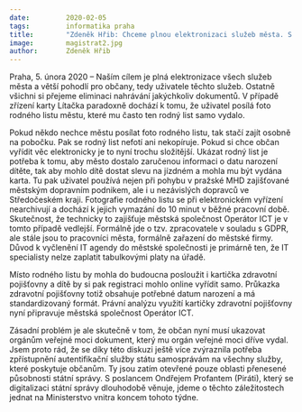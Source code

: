 ```yaml
---
date:         2020-02-05
tags:         informatika praha
title:        "Zdeněk Hřib: Chceme plnou elektronizaci služeb města. S Ministerstvem vnitra projednáme možnosti zpřístupnění autentifikační služby státu samosprávám"
image: 	      magistrat2.jpg
author:       Zdeněk Hřib
---
```


Praha, 5. února 2020 – Naším cílem je plná elektronizace všech služeb města a větší pohodlí pro občany, tedy uživatele těchto služeb. Ostatně všichni si přejeme eliminaci nahrávání jakýchkoliv dokumentů. V případě zřízení karty Lítačka paradoxně dochází k tomu, že uživatel posílá foto rodného listu městu, které mu často ten rodný list samo vydalo.

Pokud někdo nechce městu posílat foto rodného listu, tak stačí zajít osobně na pobočku. Pak se rodný list nefotí ani nekopíruje. Pokud si chce občan vyřídit věc elektronicky je to nyní trochu složitější. Ukázat rodný list je potřeba k tomu, aby město dostalo zaručenou informaci o datu narození dítěte, tak aby mohlo dítě dostat slevu na jízdném a mohla mu být vydána karta. Tu pak uživatel používá nejen při pohybu v pražské MHD zajišťované městským dopravním podnikem, ale i u nezávislých dopravců ve Středočeském kraji. Fotografie rodného listu se při elektronickém vyřízení nearchivují a dochází k jejich vymazání do 10 minut v běžné pracovní době. Skutečnost, že technicky to zajišťuje městská společnost Operátor ICT je v tomto případě vedlejší. Formálně jde o tzv. zpracovatele v souladu s GDPR, ale stále jsou to pracovníci města, formálně zařazení do městské firmy. Důvod k vyčlenění IT agendy do městské společnosti je primárně ten, že IT specialisty nelze zaplatit tabulkovými platy na úřadě.

Místo rodného listu by mohla do budoucna posloužit i kartička zdravotní pojišťovny a dítě by si pak registraci mohlo online vyřídit samo. Průkazka zdravotní pojišťovny totiž obsahuje potřebné datum narození a má standardizovaný formát. Právní analýzu využití kartičky zdravotní pojišťovny nyní připravuje městská společnost Operátor ICT.

Zásadní problém je ale skutečně v tom, že občan nyní musí ukazovat orgánům veřejné moci dokument, který mu orgán veřejné moci dříve vydal. Jsem proto rád, že se díky této diskuzi ještě více zvýraznila potřeba zpřístupnění autentifikační služby státu samosprávám na všechny služby, které poskytuje občanům. Ty jsou zatím otevřené pouze oblasti přenesené působnosti státní správy.  S poslancem Ondřejem Profantem (Piráti), který se digitalizaci státní správy dlouhodobě věnuje, jdeme o těchto záležitostech jednat na Ministerstvo vnitra koncem tohoto týdne.
